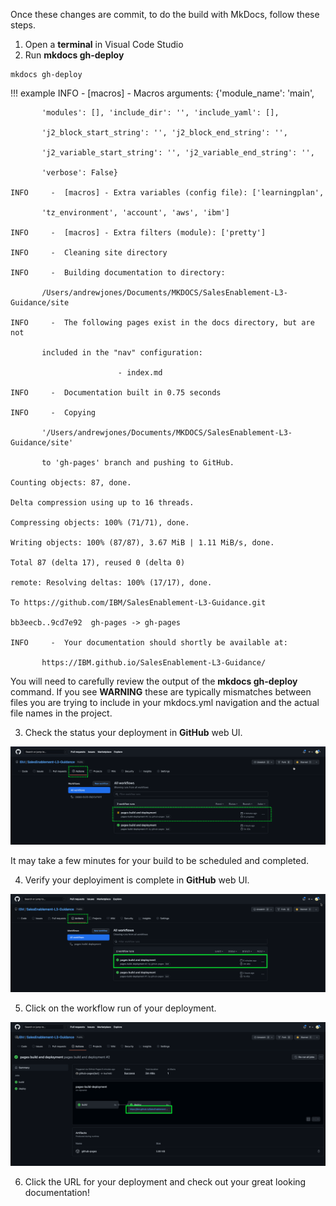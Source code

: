 Once these changes are commit, to do the build with MkDocs, follow these steps.

1. Open a **terminal** in Visual Code Studio
2. Run **mkdocs gh-deploy**

```
mkdocs gh-deploy
```

!!! example
    INFO     -  [macros] - Macros arguments: {'module_name': 'main',

           'modules': [], 'include_dir': '', 'include_yaml': [],

           'j2_block_start_string': '', 'j2_block_end_string': '',

           'j2_variable_start_string': '', 'j2_variable_end_string': '',

           'verbose': False}

    INFO     -  [macros] - Extra variables (config file): ['learningplan',

           'tz_environment', 'account', 'aws', 'ibm']

    INFO     -  [macros] - Extra filters (module): ['pretty']

    INFO     -  Cleaning site directory

    INFO     -  Building documentation to directory:

           /Users/andrewjones/Documents/MKDOCS/SalesEnablement-L3-Guidance/site

    INFO     -  The following pages exist in the docs directory, but are not

           included in the "nav" configuration:

                            - index.md

    INFO     -  Documentation built in 0.75 seconds

    INFO     -  Copying

           '/Users/andrewjones/Documents/MKDOCS/SalesEnablement-L3-Guidance/site'

           to 'gh-pages' branch and pushing to GitHub.

    Counting objects: 87, done.

    Delta compression using up to 16 threads.

    Compressing objects: 100% (71/71), done.

    Writing objects: 100% (87/87), 3.67 MiB | 1.11 MiB/s, done.

    Total 87 (delta 17), reused 0 (delta 0)

    remote: Resolving deltas: 100% (17/17), done.

    To https://github.com/IBM/SalesEnablement-L3-Guidance.git

    bb3eecb..9cd7e92  gh-pages -> gh-pages

    INFO     -  Your documentation should shortly be available at:

           https://IBM.github.io/SalesEnablement-L3-Guidance/



You will need to carefully review the output of the **mkdocs gh-deploy** command.  If you see **WARNING** these are typically mismatches between files you are trying to include in your mkdocs.yml navigation and the actual file names in the project.

3. Check the status your deployment in **GitHub** web UI.

![](_attachments/checkOnMkDocsDeployment.png)

It may take a few minutes for your build to be scheduled and completed.

4. Verify your deployiment is complete in **GitHub** web UI.

![](_attachments/verifyMkDocsComplete.png)

5. Click on the workflow run of your deployment.

![](_attachments/MkDocsRunComplete.png)

6. Click the URL for your deployment and check out your great looking documentation!
